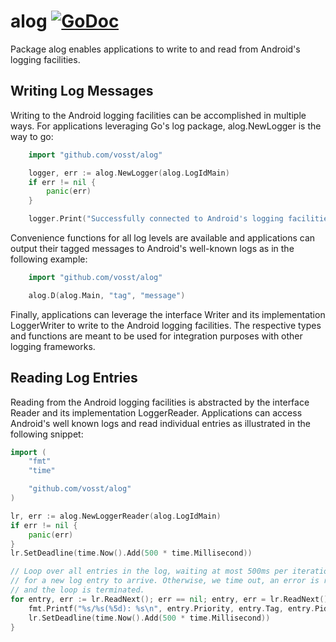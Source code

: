# alog [![GoDoc](https://godoc.org/github.com/vosst/alog?status.svg)](https://godoc.org/github.com/vosst/alog)

Package alog enables applications to write to and read from Android's logging
facilities.

## Writing Log Messages

Writing to the Android logging facilities can be accomplished in multiple ways.
For applications leveraging Go's log package, alog.NewLogger is the way to go:
```Go
    import "github.com/vosst/alog"

    logger, err := alog.NewLogger(alog.LogIdMain)
    if err != nil {
    	panic(err)
    }

    logger.Print("Successfully connected to Android's logging facilities")
```
Convenience functions for all log levels are available and applications can
output their tagged messages to Android's well-known logs as in the following
example:
```Go
    import "github.com/vosst/alog"

    alog.D(alog.Main, "tag", "message")
```
Finally, applications can leverage the interface Writer and its implementation
LoggerWriter to write to the Android logging facilities. The respective types
and functions are meant to be used for integration purposes with other logging
frameworks.

## Reading Log Entries

Reading from the Android logging facilities is abstracted by the interface
Reader and its implementation LoggerReader. Applications can access Android's
well known logs and read individual entries as illustrated in the following
snippet:
```Go
import (
	"fmt"
	"time"

	"github.com/vosst/alog"
)

lr, err := alog.NewLoggerReader(alog.LogIdMain)
if err != nil {
	panic(err)
}
lr.SetDeadline(time.Now().Add(500 * time.Millisecond))

// Loop over all entries in the log, waiting at most 500ms per iteration
// for a new log entry to arrive. Otherwise, we time out, an error is returned
// and the loop is terminated.
for entry, err := lr.ReadNext(); err == nil; entry, err = lr.ReadNext() {
	fmt.Printf("%s/%s(%5d): %s\n", entry.Priority, entry.Tag, entry.Pid, entry.Message)
	lr.SetDeadline(time.Now().Add(500 * time.Millisecond))
}
```
